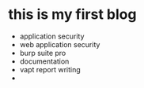 
# this is my first blog

- application security
- web application security
- burp suite pro
- documentation
- vapt report writing
- 